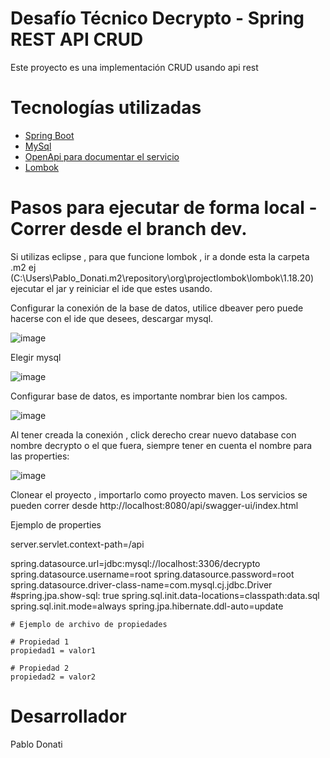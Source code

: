 # Desafío Técnico Decrypto - Spring REST API CRUD 

Este proyecto es una implementación CRUD usando api rest

# Tecnologías utilizadas

<ul>
  <li><a href="https://spring.io/projects/spring-boot">Spring Boot</a></li>
  <li><a href="https://www.mysql.com/download/">MySql</a></li>
  <li>
<a href="https://swagger.io/](https://springdoc.org">OpenApi para documentar el servicio</a>
</li>
<li>
<a href="https://projectlombok.org/">Lombok</a>
</li>
</ul>

# Pasos para ejecutar de forma local - Correr desde el branch dev.

Si utilizas eclipse ,  para que funcione lombok , ir a donde esta la carpeta .m2 ej (C:\Users\Pablo_Donati\.m2\repository\org\projectlombok\lombok\1.18.20) ejecutar el jar y reiniciar el   ide que estes usando.

 Configurar la conexión de la base de datos, utilice dbeaver pero puede hacerse con el ide que desees, descargar mysql.

 ![image](https://github.com/pjod2212/decrypto-api/assets/18425978/f9da8161-500d-476a-9c0f-072db6896730)

Elegir mysql

![image](https://github.com/pjod2212/decrypto-api/assets/18425978/83a529c7-9abd-4a14-a357-098cd338dcc9)

Configurar base de datos, es importante nombrar bien los campos.

![image](https://github.com/pjod2212/decrypto-api/assets/18425978/67887777-f8db-40cb-afab-a988c3d408fc)


Al tener creada la conexión , click derecho crear nuevo database con nombre decrypto o el que fuera, siempre tener en cuenta el nombre para las properties:

![image](https://github.com/pjod2212/decrypto-api/assets/18425978/cc4fb670-dcdd-46dc-94b7-79d921da9e1c)

Clonear el proyecto , importarlo como proyecto maven. Los servicios se pueden correr desde http://localhost:8080/api/swagger-ui/index.html

Ejemplo de properties 

server.servlet.context-path=/api

spring.datasource.url=jdbc:mysql://localhost:3306/decrypto
spring.datasource.username=root
spring.datasource.password=root
spring.datasource.driver-class-name=com.mysql.cj.jdbc.Driver
#spring.jpa.show-sql: true
spring.sql.init.data-locations=classpath:data.sql
spring.sql.init.mode=always
spring.jpa.hibernate.ddl-auto=update

```properties
# Ejemplo de archivo de propiedades

# Propiedad 1
propiedad1 = valor1

# Propiedad 2
propiedad2 = valor2
```


# Desarrollador
Pablo Donati




